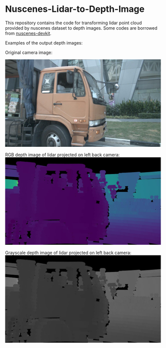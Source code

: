 ﻿# Nuscenes-Lidar-to-Depth-Image
This repository contains the code for transforming lidar point cloud provided by nuscenes dataset to depth images. Some codes are borrowed from [nuscenes-devkit](https://github.com/nutonomy/nuscenes-devkit).

Examples of the output depth images:


Original camera image:

 ![Metrics](images/Image_015-2018-07-24-11-22-45+0800__CAM_BACK_LEFT__1532402930147423.jpg) 
 
RGB depth image of lidar projected on left back camera:
 ![Metrics](images/RGB_015-2018-07-24-11-22-45+0800__CAM_BACK_LEFT__1532402930147423.jpg)
 
Grayscale depth image of lidar projected on left back camera:
 ![Metrics](images/Grayscale_015-2018-07-24-11-22-45+0800__CAM_BACK_LEFT__1532402930147423.jpg)
 

